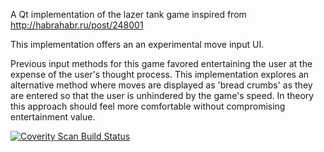 A Qt implementation of the lazer tank game inspired from http://habrahabr.ru/post/248001

This implementation offers an an experimental move input UI.

Previous input methods for this game favored entertaining the user at the
expense of the user's thought process. This implementation explores an alternative
method where moves are displayed as 'bread crumbs' as they are entered so that
the user is unhindered by the game's speed. In theory this approach should feel more
comfortable without compromising entertainment value.

<a href="https://scan.coverity.com/projects/atman88-lazertank">
  <img alt="Coverity Scan Build Status"
       src="https://scan.coverity.com/projects/19576/badge.svg"/>
</a>
